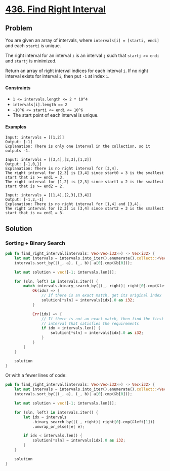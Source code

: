 # [436. Find Right Interval](https://leetcode.com/problems/find-right-interval/)

## Problem

You are given an array of intervals, where `intervals[i] = [starti, endi]` and
each `starti` is unique.

The right interval for an interval `i` is an interval `j` such
that `startj >= endi` and `startj` is minimized.

Return an array of right interval indices for each interval `i`. If no right
interval exists for interval `i`, then put `-1` at index `i`.

#### Constraints

* `1 <= intervals.length <= 2 * 10^4`
* `intervals[i].length == 2`
* `-10^6 <= starti <= endi <= 10^6`
* The start point of each interval is unique.

#### Examples

```text
Input: intervals = [[1,2]]
Output: [-1]
Explanation: There is only one interval in the collection, so it outputs -1.
```

```text
Input: intervals = [[3,4],[2,3],[1,2]]
Output: [-1,0,1]
Explanation: There is no right interval for [3,4].
The right interval for [2,3] is [3,4] since start0 = 3 is the smallest start that is >= end1 = 3.
The right interval for [1,2] is [2,3] since start1 = 2 is the smallest start that is >= end2 = 2.
```

```text
Input: intervals = [[1,4],[2,3],[3,4]]
Output: [-1,2,-1]
Explanation: There is no right interval for [1,4] and [3,4].
The right interval for [2,3] is [3,4] since start2 = 3 is the smallest start that is >= end1 = 3.
```

## Solution

### Sorting + Binary Search

```rust
pub fn find_right_interval(intervals: Vec<Vec<i32>>) -> Vec<i32> {
    let mut intervals = intervals.into_iter().enumerate().collect::<Vec<_>>();
    intervals.sort_by(|(_, a), (_, b)| a[0].cmp(&b[0]));

    let mut solution = vec![-1; intervals.len()];

    for (sln, left) in intervals.iter() {
        match intervals.binary_search_by(|(_, right)| right[0].cmp(&left[1])) {
            Ok(idx) => {
                // If there is an exact match, get its original index
                solution[*sln] = intervals[idx].0 as i32;
            }

            Err(idx) => {
                // If there is not an exact match, then find the first
                // interval that satisfies the requirements
                if idx < intervals.len() {
                    solution[*sln] = intervals[idx].0 as i32;
                }
            }
        }
    }

    solution
}
```

Or with a fewer lines of code:
```rust
pub fn find_right_interval(intervals: Vec<Vec<i32>>) -> Vec<i32> {
    let mut intervals = intervals.into_iter().enumerate().collect::<Vec<_>>();
    intervals.sort_by(|(_, a), (_, b)| a[0].cmp(&b[0]));

    let mut solution = vec![-1; intervals.len()];

    for (sln, left) in intervals.iter() {
        let idx = intervals
            .binary_search_by(|(_, right)| right[0].cmp(&left[1]))
            .unwrap_or_else(|e| e);

        if idx < intervals.len() {
            solution[*sln] = intervals[idx].0 as i32;
        }
    }

    solution
}
```
